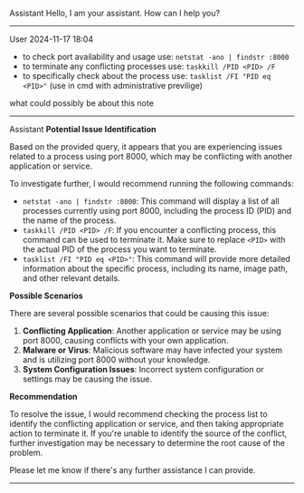 Assistant
Hello, I am your assistant. How can I help you?
- - - - -
User
2024-11-17 18:04

- to check port availability and usage use: 
`netstat -ano | findstr :8000`
- to terminate any conflicting processes use:
`taskkill /PID <PID> /F`
- to specifically check about the process use:
`tasklist /FI "PID eq <PID>"`  (use in cmd with administrative previlige)

what could possibly be about this note
- - - - -
Assistant
**Potential Issue Identification**

Based on the provided query, it appears that you are experiencing issues related to a process using port 8000, which may be conflicting with another application or service.

To investigate further, I would recommend running the following commands:

*   `netstat -ano | findstr :8000`: This command will display a list of all processes currently using port 8000, including the process ID (PID) and the name of the process.
*   `taskkill /PID <PID> /F`: If you encounter a conflicting process, this command can be used to terminate it. Make sure to replace `<PID>` with the actual PID of the process you want to terminate.
*   `tasklist /FI "PID eq <PID>"`: This command will provide more detailed information about the specific process, including its name, image path, and other relevant details.

**Possible Scenarios**

There are several possible scenarios that could be causing this issue:

1.  **Conflicting Application**: Another application or service may be using port 8000, causing conflicts with your own application.
2.  **Malware or Virus**: Malicious software may have infected your system and is utilizing port 8000 without your knowledge.
3.  **System Configuration Issues**: Incorrect system configuration or settings may be causing the issue.

**Recommendation**

To resolve the issue, I would recommend checking the process list to identify the conflicting application or service, and then taking appropriate action to terminate it. If you're unable to identify the source of the conflict, further investigation may be necessary to determine the root cause of the problem.

Please let me know if there's any further assistance I can provide.
- - - - -